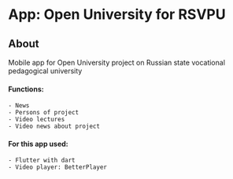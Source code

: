 # App: Open University for RSVPU

## About

Mobile app for Open University project on Russian state vocational pedagogical university
#### Functions:
    - News
    - Persons of project
    - Video lectures
    - Video news about project

#### For this app used:
    - Flutter with dart
    - Video player: BetterPlayer
